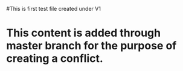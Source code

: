 #This is first test file created under V1

# This content is added through master branch for the purpose of creating a conflict.
